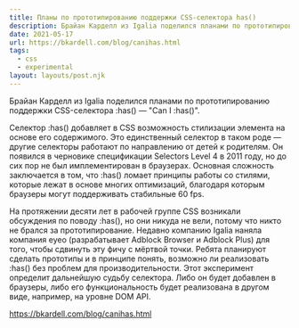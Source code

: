 ```yaml
---
title: Планы по прототипированию поддержки CSS-селектора has()
description: Брайан Карделл из Igalia поделился планами по прототипированию поддержки CSS-селектора has()
date: 2021-05-17
url: https://bkardell.com/blog/canihas.html
tags:
  - css
  - experimental
layout: layouts/post.njk
---
```

Брайан Карделл из Igalia поделился планами по прототипированию поддержки CSS-селектора :has() — "Can I :has()".

Cелектор :has() добавляет в CSS возможность стилизации элемента на основе его содержимого. Это единственный селектор в таком роде — другие селекторы работают по направлению от детей к родителям. Он появился в черновике спецификации Selectors Level 4 в 2011 году, но до сих пор не был имплементирован в браузерах. Основная сложность заключается в том, что :has() ломает принципы работы со стилями, которые лежат в основе многих оптимизаций, благодаря которым браузеры могут поддерживать стабильные 60 fps.

На протяжении десяти лет в рабочей группе CSS возникали обсуждения по поводу :has(), но они никуда не вели, потому что никто не брался за прототипирование. Недавно компанию Igalia наняла компания eyeo (разрабатывает Adblock Browser и Adblock Plus) для того, чтобы сдвинуть эту фичу с мёртвой точки. Ребята планируют сделать прототипы и в принципе понять, возможно ли реализовать :has() без проблем для производительности. Этот эксперимент определит дальнейшую судьбу селектора. Либо он будет добавлен в браузеры, либо его функциональность будет реализована в другом виде, например, на уровне DOM API.

https://bkardell.com/blog/canihas.html
